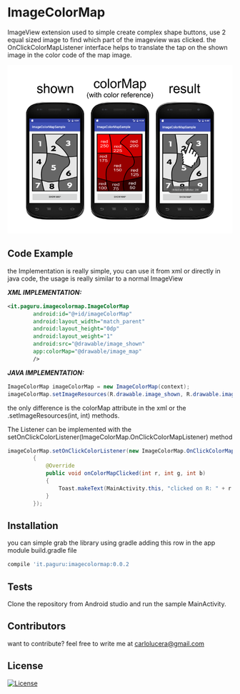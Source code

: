 # ImageColorMap
ImageView extension used to simple create complex shape buttons, use 2 equal sized image to find which part of the imageview was clicked.
the OnClickColorMapListener interface helps to translate the tap on the shown image in the color code of the map image.

![example reference](app_reference.png)

## Code Example

the Implementation is really simple, you can use it from xml or directly in java code, the usage is really similar to a normal ImageView

***XML IMPLEMENTATION:***
```xml
<it.paguru.imagecolormap.ImageColorMap
        android:id="@+id/imageColorMap"
        android:layout_width="match_parent"
        android:layout_height="0dp"
        android:layout_weight="1"
        android:src="@drawable/image_shown"
        app:colorMap="@drawable/image_map"
        />
```

***JAVA IMPLEMENTATION:***
```java
ImageColorMap imageColorMap = new ImageColorMap(context);
imageColorMap.setImageResources(R.drawable.image_shown, R.drawable.image_map);
```

the only difference is the colorMap attribute in the xml or the .setImageResources(int, int) methods.

The Listener can be implemented with the setOnClickColorListener(ImageColorMap.OnClickColorMapListener) method

```java
imageColorMap.setOnClickColorListener(new ImageColorMap.OnClickColorMapListener()
        {
            @Override
            public void onColorMapClicked(int r, int g, int b)
            {
                Toast.makeText(MainActivity.this, "clicked on R: " + r + " G: " + g + " B: " + b, Toast.LENGTH_LONG).show();
            }
        });
```

## Installation

you can simple grab the library using gradle adding this row in the app module build.gradle file
```groovy
compile 'it.paguru:imagecolormap:0.0.2
```

## Tests

Clone the repository from Android studio and run the sample MainActivity.

## Contributors

want to contribute? feel free to write me at [carlolucera@gmail.com](mailto:carlolucera@gmail.com)

## License

[![License](https://img.shields.io/badge/License-Apache%202.0-blue.svg)](https://opensource.org/licenses/Apache-2.0)

